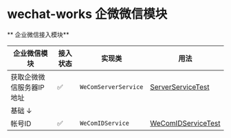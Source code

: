 # wechat-works 企微微信模块


** 企业微信接入模块**

| 企业微信模块        | 接入状态 | 实现类                  | 用法                                                                                              | 
|---------------|------|----------------------|-------------------------------------------------------------------------------------------------|
| 获取企微微信服务器IP地址 | ✅    | `WeComServerService` | [ServerServiceTest](src/test/java/org/kangspace/wechat/helper/work/WeComServerServiceTest.java) |
| 基础 ↓          |      |                      |                                                                                                 |
| 帐号ID          | ✅    | `WeComIDService`     | [WeComIDServiceTest](src/test/java/org/kangspace/wechat/helper/work/WeComIDServiceTest.java)    |
